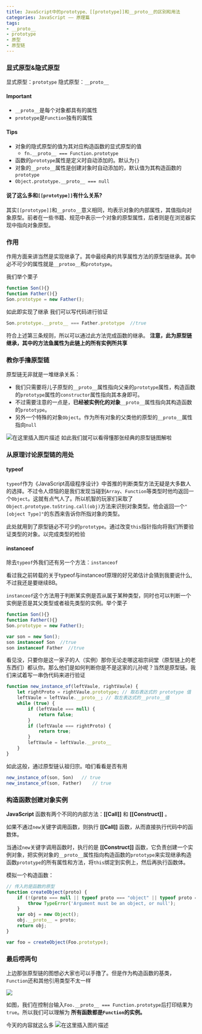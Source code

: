 ```yaml
---
title: JavaScript中的prototype、[[prototype]]和__proto__的区别和用法
categories: JavaScript —— 原理篇
tags: 
- __proto__
- prototype
- 原型
- 原型链
---
```


### 显式原型&隐式原型
显式原型：`prototype`
隐式原型：`__proto__`

#### Important
- `__proto__`是每个对象都具有的属性
- `prototype`是`Function`独有的属性

<!--more-->

#### Tips

- 对象的隐式原型的值为其对应构造函数的显式原型的值
  - `fn.__proto__ === Function.prototype`
- 函数的`prototype`属性是定义时自动添加的。默认为`{}`
- 对象的`__proto__`属性是创建对象时自动添加的，默认值为其构造函数的`prototype`
- `Object.prototype.__proto__ === null`


#### 说了这么多和`[[prototype]]`有什么关系?
其实`[[prototype]]`和`__proto__`意义相同，均表示对象的内部属性，其值指向对象原型。前者在一些书籍、规范中表示一个对象的原型属性，后者则是在浏览器实现中指向对象原型。


### 作用
作用方面来讲当然是实现继承了。其中最经典的共享属性方法的原型链继承。其中必不可少的属性就是`__protoo__`和`prototype`。

我们举个栗子
```javascript
function Son(){}
function Father(){}
Son.prototype = new Father();
```
如此即实现了继承
我们可以写代码进行验证
```javascript
Son.prototype.__proto__ === Father.prototype  //true
```
符合上述第三条规则，所以可以通过此方法完成函数的继承。
**注意，此为原型链继承，其中的方法鱼属性为此链上的所有实例所共享**

### 教你手撸原型链
原型链无非就是一堆继承关系：
- 我们只需要将儿子原型的`__proto__`属性指向父亲的`prototype`属性，构造函数的`prototype`属性的`constructor`属性指向其本身即可。
- 不过需要注意的一点是，**已经被实例化的对象**`__proto__`属性指向其构造函数的`prototype`。
- 另外一个特殊的对象`Object`。作为所有对象的父类他的原型的`__proto__`属性指向`null`

![在这里插入图片描述](https://pic.superbed.cn/item/5c93bda83a213b0417da42a9)
如此我们就可以看得懂那张经典的原型链图解啦

### 从原理讨论原型链的用处
#### typeof
`typeof`作为《JavaScript高级程序设计》中首推的判断类型方法无疑是大多数人的选择。不过令人烦恼的是我们发现当碰到`Array`、`Function`等类型时他均返回一个`Object`。这就有点气人了。所以机智的玩家们采取了`Object.prototype.toString.call(obj)`方法来识别对象类型。他会返回一个`"[object Type]"`的东西来告诉你所指对象的类型。

此处就用到了原型链必不可少的`prototype`。通过改变`this`指针指向将我们所要验证类型的对象。以完成类型的检验
#### instanceof
除去`typeof`外我们还有另一个方法：`instanceof`

看过我之前转载的关于typeof与instanceof原理的好兄弟估计会猜到我要说什么,不过我还是要继续BB。

`instanceof`这个方法用于判断某实例是否从属于某种类型，同时也可以判断一个实例是否是其父类型或者祖先类型的实例。举个栗子
```javascript
function Son(){}
function Father(){}
Son.prototype = new Father();

var son = new Son();
son instanceof Son  //true
son instanceof Father  //true
```
看见没，只要你是这一家子的人（实例）那你无论走哪这祖宗祠堂（原型链上的老东西们）都认你。那么他们是如何判断你是不是这家的儿孙呢？当然是原型链。我们来试着写一串伪代码来进行验证
```javascript
function new_instance_of(leftVaule, rightVaule) { 
    let rightProto = rightVaule.prototype; // 取右表达式的 prototype 值
    leftVaule = leftVaule.__proto__; // 取左表达式的__proto__值
    while (true) {
    	if (leftVaule === null) {
            return false;	
        }
        if (leftVaule === rightProto) {
            return true;	
        } 
        leftVaule = leftVaule.__proto__ 
    }
}
```
如此这般，通过原型链认祖归宗。咱们看看是否有用
```javascript
new_instance_of(son, Son)	// true
new_instance_of(son, Father)	// true
```



### 构造函数创建对象实例

**JavaScript** 函数有两个不同的内部方法：**[[Call]]** 和 **[[Construct]]** 。

如果不通过`new`关键字调用函数，则执行 **[[Call]]** 函数，从而直接执行代码中的函数体。

当通过`new`关键字调用函数时，执行的是 **[[Construct]]** 函数，它负责创建一个实例对象，把实例对象的`__proto__`属性指向构造函数的`prototype`来实现继承构造函数`prototype`的所有属性和方法，将`this`绑定到实例上，然后再执行函数体。

模拟一个构造函数：

```javascript
// 传入的是函数的原型
function createObject(proto) {
    if (!(proto === null || typeof proto === "object" || typeof proto === "function"){
        throw TypeError('Argument must be an object, or null');
    }
    var obj = new Object();
    obj.__proto__ = proto;
    return obj;
}

var foo = createObject(Foo.prototype);
```





### 最后唠两句

上边那张原型链的图想必大家也可以手撸了。但是作为构造函数的基类，`Function`还和其他引用类型不太一样

![](https://pic.superbed.cn/item/5c94950c3a213b0417e18b36)

如图，我们在控制台输入`Foo.__proto__ === Function.prototype`后打印结果为`true`。所以我们可以理解为 **所有函数都是`Function`的实例。**







今天的内容就这么多
![在这里插入图片描述](https://0d077ef9e74d8.cdn.sohucs.com/rln2I4a_jpg)